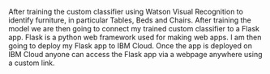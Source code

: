 After training the custom classifier using Watson Visual Recognition to identify furniture, 
in particular Tables, Beds and Chairs. After training the model we are then going to connect 
my trained custom classifier to a Flask app. Flask is a python web framework used for making web apps. 
I am then going to deploy my Flask app to IBM Cloud. Once the app is deployed on IBM Cloud anyone can 
access the Flask app via a webpage anywhere using a custom link.
